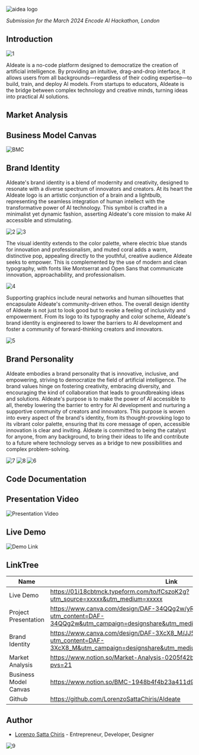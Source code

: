 ![aidea logo](https://github.com/LorenzoSattaChiris/AIdeate/assets/150603110/f09c2893-773d-444a-b56c-b28bfed9cebe)

*Submission for the March 2024 Encode AI Hackathon, London*




## Introduction
![1](https://github.com/LorenzoSattaChiris/AIdeate/assets/150603110/c6e188ed-1bf9-4705-8299-07ba6bf4181c)

AIdeate is a no-code platform designed to democratize the creation of artificial intelligence. By providing an intuitive, drag-and-drop interface, it allows users from all backgrounds—regardless of their coding expertise—to build, train, and deploy AI models. From startups to educators, AIdeate is the bridge between complex technology and creative minds, turning ideas into practical AI solutions.


## Market Analysis




## Business Model Canvas
![BMC](https://github.com/LorenzoSattaChiris/AIdeate/assets/150603110/88eb3301-0b7d-4d89-a5c2-4d94e147f622)





## Brand Identity

AIdeate's brand identity is a blend of modernity and creativity, designed to resonate with a diverse spectrum of innovators and creators. At its heart the AIdeate logo is an artistic conjunction of a brain and a lightbulb, representing the seamless integration of human intellect with the transformative power of AI technology. This symbol is crafted in a minimalist yet dynamic fashion, asserting AIdeate's core mission to make AI accessible and stimulating.

![2](https://github.com/LorenzoSattaChiris/AIdeate/assets/150603110/b1458ca1-3f14-4190-a4a5-09d7e0ba9f7d)
![3](https://github.com/LorenzoSattaChiris/AIdeate/assets/150603110/7b62dcdd-a3c3-40d0-9c50-6299bb68e488)

The visual identity extends to the color palette, where electric blue stands for innovation and professionalism, and muted coral adds a warm, distinctive pop, appealing directly to the youthful, creative audience AIdeate seeks to empower. This is complemented by the use of modern and clean typography, with fonts like Montserrat and Open Sans that communicate innovation, approachability, and professionalism.

![4](https://github.com/LorenzoSattaChiris/AIdeate/assets/150603110/b23324a0-7a7b-4f08-afff-ea0d1cd8299d)

Supporting graphics include neural networks and human silhouettes that encapsulate AIdeate's community-driven ethos. The overall design identity of AIdeate is not just to look good but to evoke a feeling of inclusivity and empowerment. From its logo to its typography and color scheme, AIdeate's brand identity is engineered to lower the barriers to AI development and foster a community of forward-thinking creators and innovators.

![5](https://github.com/LorenzoSattaChiris/AIdeate/assets/150603110/2c7b0c76-6339-4419-a32a-d8bec2318cd7)



## Brand Personality
AIdeate embodies a brand personality that is innovative, inclusive, and empowering, striving to democratize the field of artificial intelligence. The brand values hinge on fostering creativity, embracing diversity, and encouraging the kind of collaboration that leads to groundbreaking ideas and solutions. AIdeate's purpose is to make the power of AI accessible to all, thereby lowering the barrier to entry for AI development and nurturing a supportive community of creators and innovators. This purpose is woven into every aspect of the brand's identity, from its thought-provoking logo to its vibrant color palette, ensuring that its core message of open, accessible innovation is clear and inviting. AIdeate is committed to being the catalyst for anyone, from any background, to bring their ideas to life and contribute to a future where technology serves as a bridge to new possibilities and complex problem-solving.

![7](https://github.com/LorenzoSattaChiris/AIdeate/assets/150603110/4828ae62-2b81-4375-9776-a07ab5ab5eb9)
![8](https://github.com/LorenzoSattaChiris/AIdeate/assets/150603110/f8ed92ee-bc32-4557-bba6-29b5c93c08a9)
![6](https://github.com/LorenzoSattaChiris/AIdeate/assets/150603110/e1d1ce53-a396-4249-8ec7-dca65b300073)






## Code Documentation



## Presentation Video
![Presentation Video]()



## Live Demo
![Demo Link]()

## LinkTree
| Name | Link |
| --- | --- |
| Live Demo | https://01i18cbtmck.typeform.com/to/fCszoK2g?utm_source=xxxxx&utm_medium=xxxxx |
| Project Presentation | https://www.canva.com/design/DAF-34QQg2w/yRmKZZpL4gAinsuYI5wXGA/edit?utm_content=DAF-34QQg2w&utm_campaign=designshare&utm_medium=link2&utm_source=sharebutton |
| Brand Identity | https://www.canva.com/design/DAF-3XcX8_M/JJ5P7M0pNKurC3u0r3biwA/edit?utm_content=DAF-3XcX8_M&utm_campaign=designshare&utm_medium=link2&utm_source=sharebutton |
| Market Analysis | https://www.notion.so/Market-Analysis-0205f42bdd3f4c3bab5571032f93073a?pvs=21 |
| Business Model Canvas | https://www.notion.so/BMC-1948b4f4b23a411d93f169fb4f238e49?pvs=21 |
| Github | https://github.com/LorenzoSattaChiris/AIdeate |

## Author
- [Lorenzo Satta Chiris](https://github.com/LorenzoSattaChiris) - Entrepreneur, Developer, Designer

![9](https://github.com/LorenzoSattaChiris/AIdeate/assets/150603110/8f86077e-82d2-4c8a-b9c3-c33ee3624f93)
